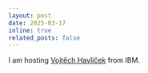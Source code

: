 ```yaml
---
layout: post
date: 2025-03-17
inline: true
related_posts: false
---
```


I am hosting [Vojtěch Havlíček](https://scholar.google.co.uk/citations?user=_rfqHYAAAAAJ&hl=en) from IBM. 

